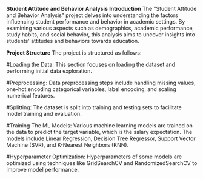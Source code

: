 **Student Attitude and Behavior Analysis**
**Introduction**
The "Student Attitude and Behavior Analysis" project delves into understanding the factors influencing student performance and behavior in academic settings. By examining various aspects such as demographics, academic performance, study habits, and social behavior, this analysis aims to uncover insights into students' attitudes and behaviors towards education.

**Project Structure**
The project is structured as follows:

#Loading the Data: This section focuses on loading the dataset and performing initial data exploration.

#Preprocessing: Data preprocessing steps include handling missing values, one-hot encoding categorical variables, label encoding, and scaling numerical features.

#Splitting: The dataset is split into training and testing sets to facilitate model training and evaluation.

#Training The ML Models: Various machine learning models are trained on the data to predict the target variable, which is the salary expectation. The models include Linear Regression, Decision Tree Regressor, Support Vector Machine (SVR), and K-Nearest Neighbors (KNN).

#Hyperparameter Optimization: Hyperparameters of some models are optimized using techniques like GridSearchCV and RandomizedSearchCV to improve model performance.
